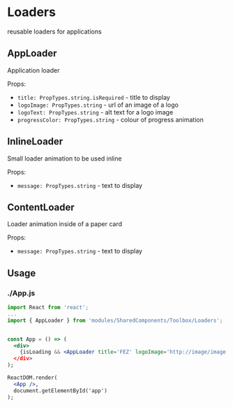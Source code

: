 # Loaders

reusable loaders for applications

## AppLoader

Application loader

Props:

- `title: PropTypes.string.isRequired` - title to display
- `logoImage: PropTypes.string` - url of an image of a logo
- `logoText: PropTypes.string` - alt text for a logo image
- `progressColor: PropTypes.string` - colour of progress animation

## InlineLoader

Small loader animation to be used inline

Props:

- `message: PropTypes.string` - text to display

## ContentLoader

Loader animation inside of a paper card

Props:

- `message: PropTypes.string` - text to display

## Usage

### ./App.js

```jsx
import React from 'react';
...
import { AppLoader } from 'modules/SharedComponents/Toolbox/Loaders';


const App = () => (
  <div>
    {isLoading && <AppLoader title='FEZ' logoImage='http://image/image.svg' logoText='Fez frontend logo'}
  </div>
);

ReactDOM.render(
  <App />,
  document.getElementById('app')
);
```
